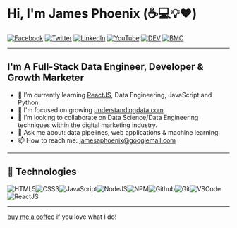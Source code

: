 # Hi, I'm James Phoenix (:coffee::computer::bulb::heart:)

[![Facebook](https://img.shields.io/badge/Facebook-%231877F2.svg?&style=flat-square&logo=facebook&logoColor=white)](https://www.facebook.com/jamesaphoenix/) [![Twitter](https://img.shields.io/badge/Twitter-%231DA1F2.svg?&style=flat-square&logo=twitter&logoColor=white)](https://twitter.com/jamesaphoenix12) [![LinkedIn](https://img.shields.io/badge/LinkedIn-%230077B5.svg?&style=flat-square&logo=linkedin&logoColor=white)](https://www.linkedin.com/in/jamesphoenix/) [![YouTube](https://img.shields.io/badge/YouTube-%23FF0000.svg?&style=flat-square&logo=youtube&logoColor=white)](https://www.youtube.com/channel/UCLKL6bVqM1WM8VJavfokGSg)
[![DEV](https://img.shields.io/badge/DEV-%23000000.svg?&style=flat-square&logo=dev.to&logoColor=white)](https://dev.to/jamesaphoenix) [![BMC](https://img.shields.io/badge/BuyMeaCoffee-%23FFDD00.svg?&style=flat-square&logo=buy-me-a-coffee&logoColor=black)](https://www.buymeacoffee.com/jamesaphoenix)

---

## I'm A Full-Stack Data Engineer, Developer & Growth Marketer

- 🌱  I’m currently learning [ReactJS](https://reactjs.org/), Data Engineering, JavaScript and Python.
- 🔭  I'm focused on growing [understandingdata.com](https://understandingdata.com/).
- 👯  I’m looking to collaborate on Data Science/Data Engineering techniques within the digital marketing industry.
- 💬  Ask me about: data pipelines, web applications & machine learning.
- 📫  How to reach me: jamesaphoenix@googlemail.com

---

## :wrench: Technologies

![HTML5](https://img.icons8.com/color/30/html-5.png)![CSS3](https://img.icons8.com/color/30/css3.png)![JavaScript](https://img.icons8.com/color/30/javascript.png)![NodeJS](https://img.icons8.com/color/30/nodejs.png)![NPM](https://img.icons8.com/color/30/npm.png)![Github](https://img.icons8.com/material-outlined/30/github.png)![Git](https://img.icons8.com/color/30/git.png)![VSCode](https://img.icons8.com/color/30/visual-studio-code-2019.png)![ReactJS](https://img.icons8.com/color/30/react-native.png)

---

[buy me a coffee](https://www.buymeacoffee.com/jamesaphoenix) if you love what I do!
